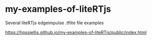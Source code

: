 # my-examples-of-liteRTjs
Several liteRTjs edgeimpulse .tflite file examples 



https://hpssjellis.github.io/my-examples-of-liteRTjs/public/index.html
